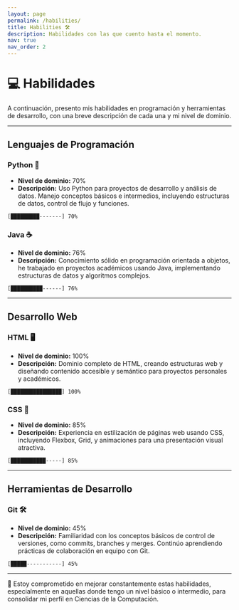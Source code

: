 ```yaml
---
layout: page
permalink: /habilities/
title: Habilities 🛠️
description: Habilidades con las que cuento hasta el momento.
nav: true
nav_order: 2
---
```


# 💻 Habilidades

A continuación, presento mis habilidades en programación y herramientas de desarrollo, con una breve descripción de cada una y mi nivel de dominio.

---

## Lenguajes de Programación

### Python 🐍
- **Nivel de dominio:** 70%
- **Descripción:** Uso Python para proyectos de desarrollo y análisis de datos. Manejo conceptos básicos e intermedios, incluyendo estructuras de datos, control de flujo y funciones.

`[█████████-------] 70%`

### Java ☕
- **Nivel de dominio:** 76%
- **Descripción:** Conocimiento sólido en programación orientada a objetos, he trabajado en proyectos académicos usando Java, implementando estructuras de datos y algoritmos complejos.

`[██████████------] 76%`

---

## Desarrollo Web

### HTML 🖥️
- **Nivel de dominio:** 100%
- **Descripción:** Dominio completo de HTML, creando estructuras web y diseñando contenido accesible y semántico para proyectos personales y académicos.

`[████████████████] 100%`

### CSS 🎨
- **Nivel de dominio:** 85%
- **Descripción:** Experiencia en estilización de páginas web usando CSS, incluyendo Flexbox, Grid, y animaciones para una presentación visual atractiva.

`[███████████-----] 85%`

---

## Herramientas de Desarrollo

### Git 🛠️
- **Nivel de dominio:** 45%
- **Descripción:** Familiaridad con los conceptos básicos de control de versiones, como commits, branches y merges. Continúo aprendiendo prácticas de colaboración en equipo con Git.

`[█████-----------] 45%`

---

🚀 Estoy comprometido en mejorar constantemente estas habilidades, especialmente en aquellas donde tengo un nivel básico o intermedio, para consolidar mi perfil en Ciencias de la Computación.
